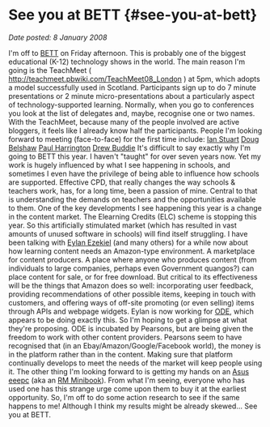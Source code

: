 # See you at BETT {#see-you-at-bett}

_Date posted: 8 January 2008_

I'm off to [BETT](http://www.bettshow.com/) on Friday afternoon. This is probably one of the biggest educational (K-12) technology shows in the world. The main reason I'm going is the TeachMeet ( http://teachmeet.pbwiki.com/TeachMeet08_London ) at 5pm, which adopts a model successfully used in Scotland. Participants sign up to do 7 minute presentations or 2 minute micro-presentations about a particularly aspect of technology-supported learning. Normally, when you go to conferences you look at the list of delegates and, maybe, recognise one or two names. With the TeachMeet, because many of the people involved are active bloggers, it feels like I already know half the participants. People I'm looking forward to meeting (face-to-face) for the first time include: [Ian Stuart](http://islayian.blogspot.com/) [Doug Belshaw](http://teaching.mrbelshaw.co.uk/) [Paul Harrington](http://ddraig-goch.blogspot.com/) [Drew Buddie](http://digitalmavericks.blogspot.com/) It's difficult to say exactly why I'm going to BETT this year. I haven't "taught" for over seven years now. Yet my work is hugely influenced by what I see happening in schools, and sometimes I even have the privilege of being able to influence how schools are supported. Effective CPD, that really changes the way schools & teachers work, has, for a long time, been a passion of mine. Central to that is understanding the demands on teachers and the opportunities available to them. One of the key developments I see happening this year is a change in the content market. The Elearning Credits (ELC) scheme is stopping this year. So this artificially stimulated market (which has resulted in vast amounts of unused software in schools) will find itself struggling. I have been talking with [Eylan Ezekiel](http://www.ezekiels.co.uk/) (and many others) for a while now about how learning content needs an Amazon-type environment. A marketplace for content producers. A place where anyone who produces content (from individuals to large companies, perhaps even Government quangos?) can place content for sale, or for free download. But critical to its effectiveness will be the things that Amazon does so well: incorporating user feedback, providing recommendations of other possible items, keeping in touch with customers, and offering ways of off-site promoting (or even selling) items through APIs and webpage widgets. Eylan is now working for [ODE](http://blog.odeworld.co.uk/), which appears to be doing exactly this. So I'm hoping to get a glimpse at what they're proposing. ODE is incubated by Pearsons, but are being given the freedom to work with other content providers. Pearsons seem to have recognised that (in an Ebay/Amazon/Google/Facebook world), the money is in the platform rather than in the content. Making sure that platform continually develops to meet the needs of the market will keep people using it. The other thing I'm looking forward to is getting my hands on an [Asus eeepc](http://eeepc.asus.com/) (aka an [RM Minibook](http://www.rm.com/Primary/Products/product.asp?cref=PD1030046)). From what I'm seeing, everyone who has used one has this strange urge come upon them to buy it at the earliest opportunity. So, I'm off to do some action research to see if the same happens to me! Although I think my results might be already skewed... See you at BETT.